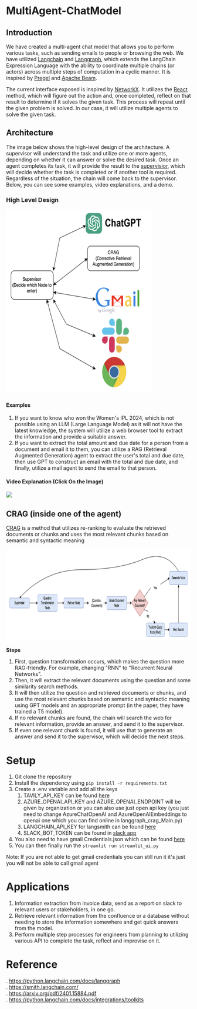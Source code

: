 # MultiAgent-ChatModel

## Introduction
We have created a multi-agent chat model that allows you to perform various tasks, such as sending emails to people or browsing the web. We have utilized [Langchain](https://python.langchain.com/docs/get_started/quickstart/) and [Langgraph](https://python.langchain.com/docs/langgraph/), which extends the LangChain Expression Language with the ability to coordinate multiple chains (or actors) across multiple steps of computation in a cyclic manner. It is inspired by [Pregel](https://research.google/pubs/pregel-a-system-for-large-scale-graph-processing/) and [Apache Beam](https://beam.apache.org/).

The current interface exposed is inspired by [NetworkX](https://networkx.org/documentation/latest/). It utilizes the [React](https://arxiv.org/pdf/2210.03629.pdf) method, which will figure out the action and, once completed, reflect on that result to determine if it solves the given task. This process will repeat until the given problem is solved. In our case, it will utilize multiple agents to solve the given task.


## Architecture 
The image below shows the high-level design of the architecture. A supervisor will understand the task and utilize one or more agents, depending on whether it can answer or solve the desired task. Once an agent completes its task, it will provide the result to the [supervisior](https://github.com/langchain-ai/langgraph/blob/main/examples/multi_agent/agent_supervisor.ipynb), which will decide whether the task is completed or if another tool is required. Regardless of the situation, the chain will come back to the supervisor. Below, you can see some examples, video explanations, and a demo.

### High Level Design
<img src="https://github.com/usama8199/MultiAgent-ChatModel/blob/main/Image/Overview.png" width="400" height="500"/>

#### Examples
1. If you want to know who won the Women's IPL 2024, which is not possible using an LLM (Large Language Model) as it will not have the latest knowledge, the system will utilize a web browser tool to extract the information and provide a suitable answer.
2. If you want to extract the total amount and due date for a person from a document and email it to them, you can utilize a RAG (Retrieval Augmented Generation) agent to extract the user's total and due date, then use GPT to construct an email with the total and due date, and finally, utilize a mail agent to send the email to that person.

#### Video Explanation (Click On the Image)
[<img src="https://img.youtube.com/vi/rvDZ_jIoIho/maxresdefault.jpg" width="70%">](https://youtu.be/rvDZ_jIoIho)


## CRAG (inside one of the agent)
[CRAG](https://arxiv.org/pdf/2401.15884.pdf) is a method that utilizes re-ranking to evaluate the retrieved documents or chunks and uses the most relevant chunks based on semantic and syntactic meaning

<img src="https://github.com/usama8199/MultiAgent-ChatModel/blob/main/Image/CRAG.png" width="1400" height="250"/>

**Steps**
1. First, question transformation occurs, which makes the question more RAG-friendly. For example, changing "RNN" to "Recurrent Neural Networks".
2. Then, it will extract the relevant documents using the question and some similarity search methods.
3. It will then utilize the question and retrieved documents or chunks, and use the most relevant chunks based on semantic and syntactic meaning using GPT models and an appropriate prompt (in the paper, they have trained a T5 model).
4. If no relevant chunks are found, the chain will search the web for relevant information, provide an answer, and send it to the supervisor.
5. If even one relevant chunk is found, it will use that to generate an answer and send it to the supervisor, which will decide the next steps.

# Setup

1. Git clone the repository
2. Install the dependency using `pip install -r requirements.txt`
3. Create a .env variable and add all the keys
    1. TAVILY_API_KEY can be found [here](https://docs.tavily.com/docs/gpt-researcher/getting-started)
    2. AZURE_OPENAI_API_KEY and AZURE_OPENAI_ENDPOINT will be given by organization or you can also use just open api key (you just need to change AzureChatOpenAI and AzureOpenAIEmbeddings to openai one which you can find online in langgraph_crag_Main.py)
    3. LANGCHAIN_API_KEY for langsmith can be found [here](https://smith.langchain.com/)
    4. SLACK_BOT_TOKEN can be found in [slack app](https://api.slack.com/tutorials/tracks/getting-a-token)
4. You also need to have gmail Credentials.json which can be found [here](https://www.youtube.com/watch?v=_pZebYlgGcY)
5. You can then finally run the `streamlit run streamlit_ui.py`

Note: If you are not able to get gmail credentials you can still run it it's just you will not be able to call gmail agent


# Applications
1. Information extraction from invoice data, send as a report on slack to relevant users or stakeholders, in one go.
2. Retrieve relevant information from the confluence or a database without needing to store the information somewhere and get quick answers from the model.
3. Perform multiple step processes for engineers from planning to utilizing various API to complete the task, reflect and improvise on it.

# Reference
. https://python.langchain.com/docs/langgraph \
. https://smith.langchain.com/ \
. https://arxiv.org/pdf/2401.15884.pdf \
. https://python.langchain.com/docs/integrations/toolkits 

